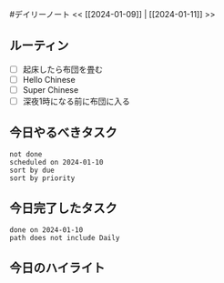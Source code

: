 #デイリーノート
<< [[2024-01-09]] | [[2024-01-11]] >>
## ルーティン
- [ ] 起床したら布団を畳む
- [ ] Hello Chinese
- [ ] Super Chinese
- [ ] 深夜1時になる前に布団に入る
## 今日やるべきタスク
```tasks
not done
scheduled on 2024-01-10
sort by due
sort by priority
```
## 今日完了したタスク
```tasks
done on 2024-01-10
path does not include Daily
```
## 今日のハイライト
